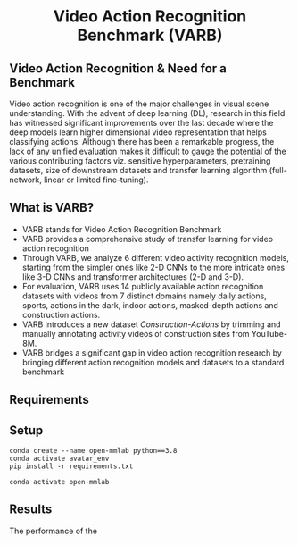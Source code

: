 <div align="center">
<h1>Video Action Recognition Benchmark (VARB)</h1>
</div>

## Video Action Recognition & Need for a Benchmark

Video action recognition is one of the major challenges in visual scene understanding. With the advent of deep learning (DL), research in this field has witnessed significant improvements over the last decade where the deep models learn higher dimensional video representation that helps classifying actions. Although there has been a remarkable progress, the lack of any unified evaluation makes it difficult to gauge the potential of the various contributing factors viz. sensitive hyperparameters, pretraining datasets, size of downstream datasets and transfer learning algorithm (full-network, linear or limited fine-tuning). 

## What is VARB?

- VARB stands for Video Action Recognition Benchmark
- VARB provides a comprehensive study of transfer learning for video action recognition
- Through VARB, we analyze $6$ different video activity recognition models, starting from the simpler ones like $2$-D CNNs to the more intricate ones like $3$-D CNNs and transformer architectures ($2$-D and $3$-D).
- For evaluation, VARB uses $14$ publicly available action recognition datasets with videos from $7$ distinct domains namely daily actions, sports, actions in the dark, indoor actions, masked-depth actions and construction actions.
- VARB introduces a new dataset _Construction-Actions_ by trimming and manually annotating activity videos of construction sites from YouTube-8M.
- VARB bridges a significant gap in video action recognition research by bringing different action recognition models and datasets to a standard benchmark

## Requirements

## Setup

```
conda create --name open-mmlab python==3.8
conda activate avatar_env
pip install -r requirements.txt

conda activate open-mmlab
```

## Results

The performance of the 
